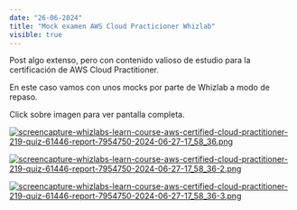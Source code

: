```yaml
---
date: "26-06-2024"
title: "Mock examen AWS Cloud Practicioner Whizlab"
visible: true
---
```

Post algo extenso, pero con contenido valioso de estudio para la certificación de AWS Cloud Practitioner.

En este caso vamos con unos mocks por parte de Whizlab a modo de repaso.

Click sobre imagen para ver pantalla completa.

<a href="/blog/imagesscreencapture-whizlabs-learn-course-aws-certified-cloud-practitioner-219-quiz-61446-report-7954750-2024-06-27-17_58_36.png" target="_blank"><img src="/blog/imagesscreencapture-whizlabs-learn-course-aws-certified-cloud-practitioner-219-quiz-61446-report-7954750-2024-06-27-17_58_36.png" alt="screencapture-whizlabs-learn-course-aws-certified-cloud-practitioner-219-quiz-61446-report-7954750-2024-06-27-17_58_36.png" /></a>

<a href="/blog/imagesscreencapture-whizlabs-learn-course-aws-certified-cloud-practitioner-219-quiz-61446-report-7954750-2024-06-27-17_58_36-2.png" target="_blank"><img src="/blog/imagesscreencapture-whizlabs-learn-course-aws-certified-cloud-practitioner-219-quiz-61446-report-7954750-2024-06-27-17_58_36-2.png" alt="screencapture-whizlabs-learn-course-aws-certified-cloud-practitioner-219-quiz-61446-report-7954750-2024-06-27-17_58_36-2.png" /></a>

<a href="/blog/imagesscreencapture-whizlabs-learn-course-aws-certified-cloud-practitioner-219-quiz-61446-report-7954750-2024-06-27-17_58_36-3.png" target="_blank"><img src="/blog/imagesscreencapture-whizlabs-learn-course-aws-certified-cloud-practitioner-219-quiz-61446-report-7954750-2024-06-27-17_58_36-3.png" alt="screencapture-whizlabs-learn-course-aws-certified-cloud-practitioner-219-quiz-61446-report-7954750-2024-06-27-17_58_36-3.png" /></a>